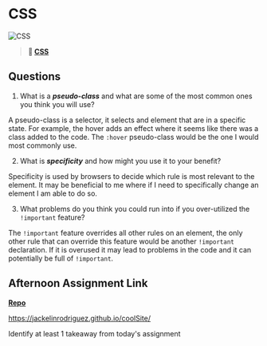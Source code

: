 # CSS

![CSS](https://bcw.blob.core.windows.net/public/cssUnit/1411879719053976)

> **📖 [CSS](https://codeworksacademy.com/fs-student-guide/resources/wk1/03-CSS)**

## Questions

1. What is a ***pseudo-class*** and what are some of the most common ones you think you will use?

A pseudo-class is a selector, it selects and element that are in a specific state. For example, the hover adds an effect where it seems like there was a class added to the code. The `:hover` pseudo-class would be the one I would most commonly use.

2. What is ***specificity*** and how might you use it to your benefit?

Specificity is used by browsers to decide which rule is most relevant to the element. It may be beneficial to me where if I need to specifically change an element I am able to do so.

3. What problems do you think you could run into if you over-utilized the `!important` feature?

The `!important` feature overrides all other rules on an element, the only other rule that can override this feature would be another `!important` declaration. If it is overused it may lead to problems in the code and it can potentially be full of `!important`.

## Afternoon Assignment Link

**[Repo](https://github.com/rodrirene/<ASSIGNMENT_REPO>)**

https://jackelinrodriguez.github.io/coolSite/

Identify at least 1 takeaway from today's assignment


